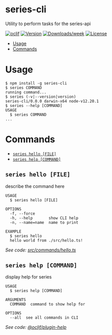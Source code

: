 series-cli
==========

Utility to perform tasks for the series-api

[![oclif](https://img.shields.io/badge/cli-oclif-brightgreen.svg)](https://oclif.io)
[![Version](https://img.shields.io/npm/v/series-cli.svg)](https://npmjs.org/package/series-cli)
[![Downloads/week](https://img.shields.io/npm/dw/series-cli.svg)](https://npmjs.org/package/series-cli)
[![License](https://img.shields.io/npm/l/series-cli.svg)](https://github.com/iskounen/series-cli/blob/master/package.json)

<!-- toc -->
* [Usage](#usage)
* [Commands](#commands)
<!-- tocstop -->
# Usage
<!-- usage -->
```sh-session
$ npm install -g series-cli
$ series COMMAND
running command...
$ series (-v|--version|version)
series-cli/0.0.0 darwin-x64 node-v12.20.1
$ series --help [COMMAND]
USAGE
  $ series COMMAND
...
```
<!-- usagestop -->
# Commands
<!-- commands -->
* [`series hello [FILE]`](#series-hello-file)
* [`series help [COMMAND]`](#series-help-command)

## `series hello [FILE]`

describe the command here

```
USAGE
  $ series hello [FILE]

OPTIONS
  -f, --force
  -h, --help       show CLI help
  -n, --name=name  name to print

EXAMPLE
  $ series hello
  hello world from ./src/hello.ts!
```

_See code: [src/commands/hello.ts](https://github.com/iskounen/series-cli/blob/v0.0.0/src/commands/hello.ts)_

## `series help [COMMAND]`

display help for series

```
USAGE
  $ series help [COMMAND]

ARGUMENTS
  COMMAND  command to show help for

OPTIONS
  --all  see all commands in CLI
```

_See code: [@oclif/plugin-help](https://github.com/oclif/plugin-help/blob/v3.2.2/src/commands/help.ts)_
<!-- commandsstop -->
